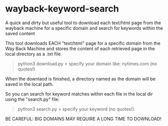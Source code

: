 # wayback-keyword-search
A quick and dirty but useful tool to download each text/html page from the wayback machine for a specific domain and search for keywords within the saved content

This tool downloads EACH "text/html" page for a specific domain from the Way Back Machine and stores the content of each retrieved page in the local directory as a .txt file.

> python3 download.py > specify your domain like: nytimes.com (no quotes!)

When the downlaod is finished, a directory named as the domain will be saved in the local path.

So you can search for keyword matches within each file in the local dir using the "search.py" file:

> python3 search.py > specify your keyword (no quotes!).

BE CAREFUL: BIG DOMAINS MAY REQUIRE A LONG TIME TO DOWNLOAD! 

